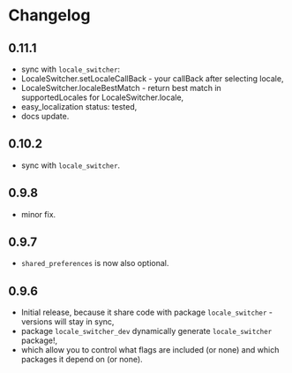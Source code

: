 # Changelog

## 0.11.1

* sync with `locale_switcher`:
* LocaleSwitcher.setLocaleCallBack - your callBack after selecting locale,
* LocaleSwitcher.localeBestMatch - return best match in supportedLocales for LocaleSwitcher.locale,
* easy_localization status: tested,
* docs update.

## 0.10.2

* sync with `locale_switcher`.

## 0.9.8

* minor fix.

## 0.9.7

* `shared_preferences` is now also optional.

## 0.9.6

* Initial release, because it share code with package `locale_switcher` - versions
  will stay in sync,
* package `locale_switcher_dev` dynamically generate `locale_switcher` package!,
* which allow you to control what flags are included (or none)
  and which packages it depend on (or none).



